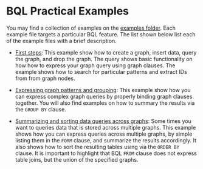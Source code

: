 # BQL Practical Examples

You may find a collection of examples on the [examples folder](../examples/bql).
Each example file targets a particular BQL feature. The list shown below list
each of the example files with a brief description.

* [First steps](../examples/bql/example_0.bql): This example show how to create
  a graph, insert data, query the graph, and drop the graph. The query shows
  basic functionality on how how to express your graph query using graph
  clauses. The example shows how to search for particular patterns and extract
  IDs from from graph nodes.

* [Expressing graph patterns and grouping](../examples/bql/example_1.bql): This
  example show how you can express complex graph queries by properly binding
  graph clauses together. You will also find examples on how to summary the
  results via the `GROUP BY` clause.

* [Summarizing and sorting data queries across graphs](../examples/bql/example_2.bql):
   Some times you want to queries data that is stored across multiple graphs.
   This example shows how you can express queries across multiple graphs, by
   simple listing them in the `FORM` clause, and summarize the results
   accordingly. It also shows how to sort the resulting tables using via the
   `ORDER BY` clause. It is important to highlight that BQL `FROM` clause does
   not express table joins, but the union of the specified graphs.
